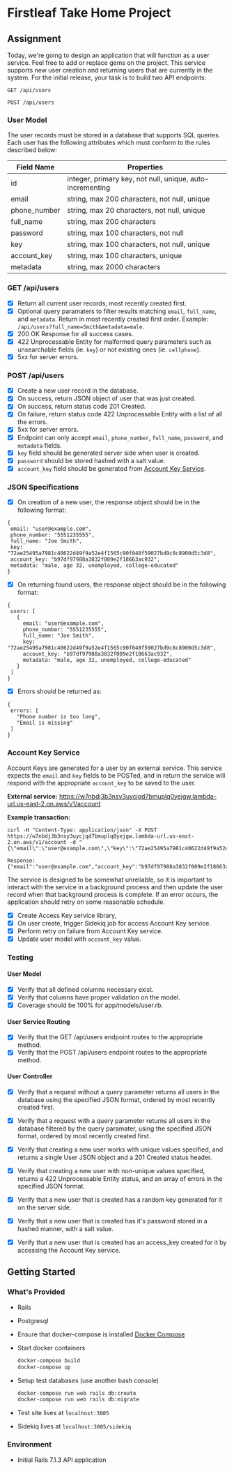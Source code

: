 # Firstleaf Take Home Project

## Assignment
Today, we're going to design an application that will function as a user
service. Feel free to add or replace gems on the project. This service
supports new user creation and returning users that are currently in the
system. For the initial release, your task is to build two API endpoints:

`GET /api/users`

`POST /api/users`

### User Model

The user records must be stored in a database that supports SQL queries. Each
user has the following attributes which must conform to the rules described
below:

| Field Name   | Properties                                                |
| ------------ | --------------------------------------------------------- |
| id           | integer, primary key, not null, unique, auto-incrementing |
| email        | string, max 200 characters, not null, unique              |
| phone_number | string, max 20 characters, not null, unique               |
| full_name    | string, max 200 characters                                |
| password     | string, max 100 characters, not null                      |
| key          | string, max 100 characters, not null, unique              |
| account_key  | string, max 100 characters, unique                        |
| metadata     | string, max 2000 characters                               |

### GET /api/users

- [x] Return all current user records, most recently created first.
- [x] Optional query paramaters to filter results matching `email`, `full_name`,
    and `metadata`. Return in most recently created first order. Example:
    `/api/users?full_name=Smith&metadata=male`.
- [x] 200 OK Response for all success cases.
- [x] 422 Unprocessable Entity for malformed query parameters such as
  unsearchable fields (ie. `key`) or not existing ones (ie. `cellphone`).
- [x] 5xx for server errors.

### POST /api/users

- [x] Create a new user record in the database.
- [x] On success, return JSON object of user that was just created.
- [x] On success, return status code 201 Created.
- [x] On failure, return status code 422 Unprocessable Entity with a list of all
    the errors.
- [x] 5xx for server errors.
- [x] Endpoint can only accept `email`, `phone_number`, `full_name`, `password`,
    and `metadata` fields.
- [x] `key` field should be generated server side when user is created.
- [x] `password` should be stored hashed with a salt value.
- [x] `account_key` field should be generated from [Account Key Service](#account-key-service).

### JSON Specifications

- [x] On creation of a new user, the response object should be in the following
    format:
```
{
 email: "user@example.com",
 phone_number: "5551235555",
 full_name: "Joe Smith",
 key: "72ae25495a7981c40622d49f9a52e4f1565c90f048f59027bd9c8c8900d5c3d8",
 account_key: "b97df97988a3832f009e2f18663ac932",
 metadata: "male, age 32, unemployed, college-educated"
}
```
- [x] On returning found users, the response object should be in the following
    format:
```
{
 users: [
   {
     email: "user@example.com",
     phone_number: "5551235555",
     full_name: "Joe Smith",
     key: "72ae25495a7981c40622d49f9a52e4f1565c90f048f59027bd9c8c8900d5c3d8",
     account_key: "b97df97988a3832f009e2f18663ac932",
     metadata: "male, age 32, unemployed, college-educated"
   }
 ]
}
```
- [x] Errors should be returned as:
```
{
 errors: [
   "Phone number is too long",
   "Email is missing"
 ]
}
```

### Account Key Service

Account Keys are generated for a user by an external service. This service
expects the `email` and `key` fields to be POSTed, and in return the service
will respond with the appropriate `account_key` to be saved to the user.

**External service:** https://w7nbdj3b3nsy3uycjqd7bmuplq0yejgw.lambda-url.us-east-2.on.aws/v1/account

**Example transaction:**
```
curl -H "Content-Type: application/json" -X POST https://w7nbdj3b3nsy3uycjqd7bmuplq0yejgw.lambda-url.us-east-2.on.aws/v1/account -d "{\"email\":\"user@example.com\",\"key\":\"72ae25495a7981c40622d49f9a52e4f1565c90f048f59027bd9c8c8900d5c3d8\"}"

Response: {"email":"user@example.com","account_key":"b97df97988a3832f009e2f18663ac932"}
```

The service is designed to be somewhat unreliable, so it is important to
interact with the service in a background process and then update the user
record when that background process is complete. If an error occurs, the
application should retry on some reasonable schedule.

- [x] Create Access Key service library,
- [x] On user create, trigger Sidekiq job for access Account Key service.
- [x] Perform retry on failure from Account Key service.
- [x] Update user model with `account_key` value.

### Testing
#### User Model
- [x] Verify that all defined columns necessary exist.
- [x] Verify that columns have proper validation on the model.
- [x] Coverage should be 100% for app/models/user.rb.

#### User Service Routing
- [x] Verify that the GET /api/users endpoint routes to the appropriate method.
- [x] Verify that the POST /api/users endpoint routes to the appropriate method.

#### User Controller
- [x] Verify that a request without a query parameter returns all users in the
    database using the specified JSON format, ordered by most recently created
    first.
- [x] Verify that a request with a query parameter returns all users in the
    database filtered by the query paramater, using the specified JSON format,
    ordered by most recently created first.
- [x] Verify that creating a new user works with unique values specified, and
    returns a single User JSON object and a 201 Created status header.
- [x] Verify that creating a new user with non-unique values specified, returns
    a 422 Unprocessable Entity status, and an array of errors in the specified
    JSON format.
- [x] Verify that a new user that is created has a random key generated for it on
    the server side.
- [x] Verify that a new user that is created has it's password stored in a hashed
    manner, with a salt value.
- [x] Verify that a new user that is created has an access_key created for it by
    accessing the Account Key service.


## Getting Started

### What's Provided
- Rails
- Postgresql

- Ensure that docker-compose is installed [Docker Compose](https://docs.docker.com/compose/install/#prerequisites)

- Start docker containers
  ```bash
  docker-compose build
  docker-compose up
  ```

- Setup test databases (use another bash console)
  ```bash
  docker-compose run web rails db:create
  docker-compose run web rails db:migrate
  ```

- Test site lives at `localhost:3005`

- Sidekiq lives at `localhost:3005/sidekiq`

### Environment
- Initial Rails 7.1.3 API application
